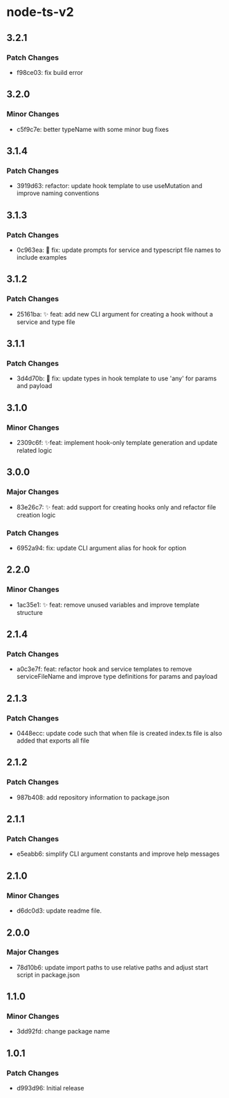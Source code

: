 # node-ts-v2

## 3.2.1

### Patch Changes

- f98ce03: fix build error

## 3.2.0

### Minor Changes

- c5f9c7e: better typeName with some minor bug fixes

## 3.1.4

### Patch Changes

- 3919d63: refactor: update hook template to use useMutation and improve naming conventions

## 3.1.3

### Patch Changes

- 0c963ea: 📝 fix: update prompts for service and typescript file names to include examples

## 3.1.2

### Patch Changes

- 25161ba: ✨ feat: add new CLI argument for creating a hook without a service and type file

## 3.1.1

### Patch Changes

- 3d4d70b: 🐛 fix: update types in hook template to use 'any' for params and payload

## 3.1.0

### Minor Changes

- 2309c6f: ✨feat: implement hook-only template generation and update related logic

## 3.0.0

### Major Changes

- 83e26c7: ✨ feat: add support for creating hooks only and refactor file creation logic

### Patch Changes

- 6952a94: fix: update CLI argument alias for hook for option

## 2.2.0

### Minor Changes

- 1ac35e1: ✨ feat: remove unused variables and improve template structure

## 2.1.4

### Patch Changes

- a0c3e7f: feat: refactor hook and service templates to remove serviceFileName and improve type definitions for params and payload

## 2.1.3

### Patch Changes

- 0448ecc: update code such that when file is created index.ts file is also added that exports all file

## 2.1.2

### Patch Changes

- 987b408: add repository information to package.json

## 2.1.1

### Patch Changes

- e5eabb6: simplify CLI argument constants and improve help messages

## 2.1.0

### Minor Changes

- d6dc0d3: update readme file.

## 2.0.0

### Major Changes

- 78d10b6: update import paths to use relative paths and adjust start script in package.json

## 1.1.0

### Minor Changes

- 3dd92fd: change package name

## 1.0.1

### Patch Changes

- d993d96: Initial release
